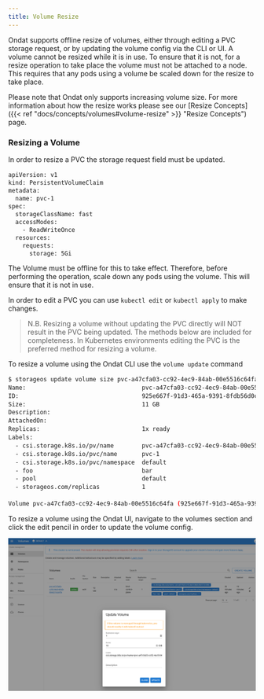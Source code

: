 ```yaml
---
title: Volume Resize
---
```


Ondat supports offline resize of volumes, either through editing a PVC
storage request, or by updating the volume config via the CLI or UI. A volume
cannot be resized while it is in use. To ensure that it is not, for a resize
operation to take place the volume must not be attached to a node. This
requires that any pods using a volume be scaled down for the resize to take
place.

Please note that Ondat only supports increasing volume size. For more
information about how the resize works please see our [Resize
Concepts]({{< ref "docs/concepts/volumes#volume-resize" >}} "Resize Concepts") page.


### Resizing a Volume

In order to resize a PVC the storage request field must be updated.

```
apiVersion: v1
kind: PersistentVolumeClaim
metadata:
  name: pvc-1
spec:
  storageClassName: fast
  accessModes:
    - ReadWriteOnce
  resources:
    requests:
      storage: 5Gi
```

The Volume must be offline for this to take effect. Therefore, before
performing the operation, scale down any pods using the volume. This will
ensure that it is not in use.

In order to edit a PVC you can use `kubectl edit` or `kubectl apply` to make
changes. 

> N.B. Resizing a volume without updating the PVC directly will NOT result in
> the PVC being updated. The methods below are included for completeness. In
> Kubernetes environments editing the PVC is the preferred method for resizing
> a volume.

To resize a volume using the Ondat CLI use the `volume update` command

```bash
$ storageos update volume size pvc-a47cfa03-cc92-4ec9-84ab-00e5516c64fa 10GiB
Name:                                 pvc-a47cfa03-cc92-4ec9-84ab-00e5516c64fa
ID:                                   925e667f-91d3-465a-9391-8fdb56d0c9ff
Size:                                 11 GB
Description:
AttachedOn:
Replicas:                             1x ready
Labels:
  - csi.storage.k8s.io/pv/name        pvc-a47cfa03-cc92-4ec9-84ab-00e5516c64fa
  - csi.storage.k8s.io/pvc/name       pvc-1
  - csi.storage.k8s.io/pvc/namespace  default
  - foo                               bar
  - pool                              default
  - storageos.com/replicas            1

Volume pvc-a47cfa03-cc92-4ec9-84ab-00e5516c64fa (925e667f-91d3-465a-9391-8fdb56d0c9ff) updated. Size changed.
```

To resize a volume using the Ondat UI, navigate to the volumes section and
click the edit pencil in order to update the volume config.

![Ondat Resize](/images/docs/operations/resize/resize-vol.png)
